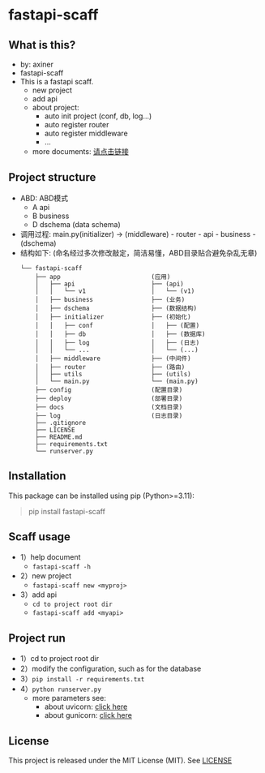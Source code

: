 # fastapi-scaff

## What is this?

- by: axiner
- fastapi-scaff
- This is a fastapi scaff.
    - new project
    - add api
    - about project:
        - auto init project (conf, db, log...)
        - auto register router
        - auto register middleware
        - ...
    - more documents: [请点击链接](https://blog.csdn.net/atpuxiner/article/details/144291336?fromshare=blogdetail&sharetype=blogdetail&sharerId=144291336&sharerefer=PC&sharesource=atpuxiner&sharefrom=from_link)

## Project structure

- ABD: ABD模式
    - A api
    - B business
    - D dschema (data schema)
- 调用过程: main.py(initializer) -> (middleware) - router - api - business - (dschema)
- 结构如下: (命名经过多次修改敲定，简洁易懂，ABD目录贴合避免杂乱无章)
  ```
  └── fastapi-scaff
      ├── app                         (应用)
      │   ├── api                     ├── (api)
      │   │   └── v1                  │   └── (v1)
      │   ├── business                ├── (业务)
      │   ├── dschema                 ├── (数据结构)
      │   ├── initializer             ├── (初始化)
      │   │   ├── conf                │   ├── (配置)
      │   │   ├── db                  │   ├── (数据库)
      │   │   ├── log                 │   ├── (日志)
      │   │   └── ...                 │   └── (...)
      │   ├── middleware              ├── (中间件)
      │   ├── router                  ├── (路由)
      │   ├── utils                   ├── (utils)
      │   └── main.py                 └── (main.py)
      ├── config                      (配置目录)
      ├── deploy                      (部署目录)
      ├── docs                        (文档目录)
      ├── log                         (日志目录)
      ├── .gitignore
      ├── LICENSE
      ├── README.md
      ├── requirements.txt
      └── runserver.py
  ```

## Installation

This package can be installed using pip (Python>=3.11):
> pip install fastapi-scaff

## Scaff usage

- 1）help document
    - `fastapi-scaff -h`
- 2）new project
    - `fastapi-scaff new <myproj>`
- 3）add api
    - `cd to project root dir`
    - `fastapi-scaff add <myapi>`

## Project run

- 1）cd to project root dir
- 2）modify the configuration, such as for the database
- 3）`pip install -r requirements.txt`
- 4）`python runserver.py`
    - more parameters see:
      - about uvicorn: [click here](https://www.uvicorn.org/)
      - about gunicorn: [click here](https://docs.gunicorn.org/en/stable/)

## License

This project is released under the MIT License (MIT). See [LICENSE](LICENSE)
